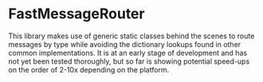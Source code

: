 # FastMessageRouter

This library makes use of generic static classes behind the scenes to route messages by type while avoiding the dictionary lookups found in other common implementations. It is at an early stage of development and has not yet been tested thoroughly, but so far is showing potential speed-ups on the order of 2-10x depending on the platform.